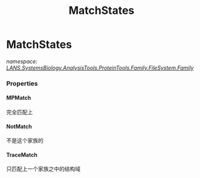 ﻿---
title: MatchStates
---

# MatchStates
_namespace: [LANS.SystemsBiology.AnalysisTools.ProteinTools.Family.FileSystem.Family](N-LANS.SystemsBiology.AnalysisTools.ProteinTools.Family.FileSystem.Family.html)_





### Properties

#### MPMatch
完全匹配上
#### NotMatch
不是这个家族的
#### TraceMatch
只匹配上一个家族之中的结构域

